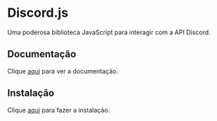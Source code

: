 # Discord.js

Uma poderosa biblioteca JavaScript para interagir com a API Discord.

## Documentação

Clique [aqui](https://github.com/discordjs/discord.js) para ver a documentação.

## Instalação

Clique [aqui](https://www.npmjs.com/package/discord.js) para fazer a instalação.